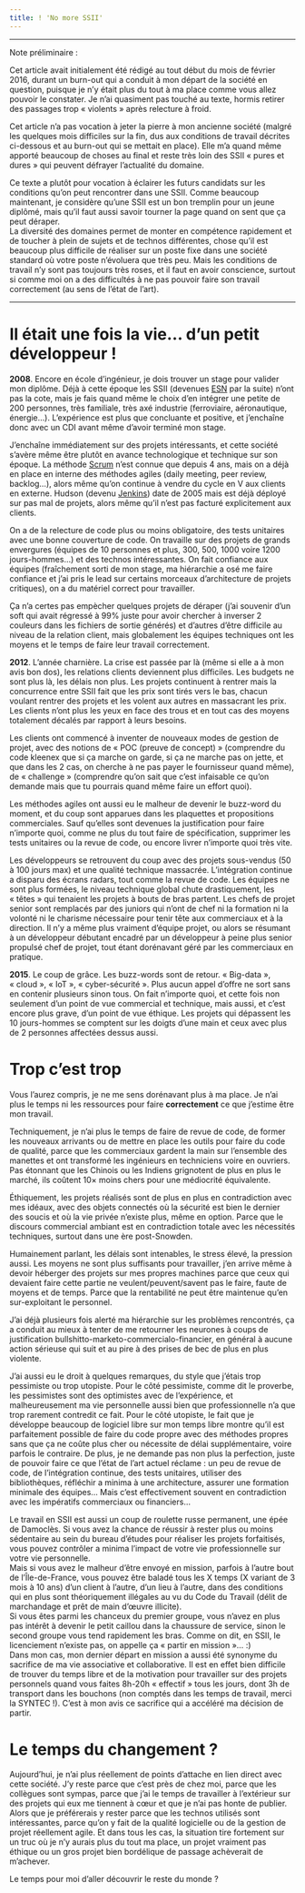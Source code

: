 ```yaml
---
title: ! 'No more SSII'
---
```


---
Note préliminaire :

Cet article avait initialement été rédigé au tout début du mois de février 2016, durant un burn-out qui a conduit à mon départ de la société en question, puisque je n’y était plus du tout à ma place comme vous allez pouvoir le constater.
Je n’ai quasiment pas touché au texte, hormis retirer des passages trop « violents » après relecture à froid.

Cet article n’a pas vocation à jeter la pierre à mon ancienne société (malgré les quelques mois difficiles sur la fin, dus aux conditions de travail décrites ci-dessous et au burn-out qui se mettait en place).
Elle m’a quand même apporté beaucoup de choses au final et reste très loin des SSII « pures et dures » qui peuvent défrayer l’actualité du domaine.

Ce texte a plutôt pour vocation à éclairer les futurs candidats sur les conditions qu’on peut rencontrer dans une SSII.
Comme beaucoup maintenant, je considère qu’une SSII est un bon tremplin pour un jeune diplômé, mais qu’il faut aussi savoir tourner la page quand on sent que ça peut déraper.  
La diversité des domaines permet de monter en compétence rapidement et de toucher à plein de sujets et de technos différentes, chose qu’il est beaucoup plus difficile de réaliser sur un poste fixe dans une société standard où votre poste n’évoluera que très peu.
Mais les conditions de travail n’y sont pas toujours très roses, et il faut en avoir conscience, surtout si comme moi on a des difficultés à ne pas pouvoir faire son travail correctement (au sens de l’état de l’art).

---

# Il était une fois la vie… d’un petit développeur !

**2008**. Encore en école d’ingénieur, je dois trouver un stage pour valider mon diplôme.
 Déjà à cette époque les SSII (devenues [ESN](https://fr.wikipedia.org/wiki/Entreprise_de_services_du_numérique) par la suite) n’ont pas la cote, mais je fais quand même le choix d’en intégrer une petite de 200 personnes, très familiale, très axé industrie (ferroviaire, aéronautique, énergie…).
L’expérience est plus que concluante et positive, et j’enchaîne donc avec un CDI avant même d’avoir terminé mon stage.

J’enchaîne immédiatement sur des projets intéressants, et cette société s’avère même être plutôt en avance technologique et technique sur son époque.
La méthode [Scrum](https://www.scrum.org/) n’est connue que depuis 4 ans, mais on a déjà en place en interne des méthodes agiles (daily meeting, peer review, backlog…), alors même qu’on continue à vendre du cycle en V aux clients en externe.
Hudson (devenu [Jenkins](https://jenkins-ci.org/)) date de 2005 mais est déjà déployé sur pas mal de projets, alors même qu’il n’est pas facturé explicitement aux clients.

On a de la relecture de code plus ou moins obligatoire, des tests unitaires avec une bonne couverture de code.
On travaille sur des projets de grands envergures (équipes de 10 personnes et plus, 300, 500, 1000 voire 1200 jours-hommes…) et des technos intéressantes.
On fait confiance aux équipes (fraîchement sorti de mon stage, ma hiérarchie a osé me faire confiance et j’ai pris le lead sur certains morceaux d’architecture de projets critiques), on a du matériel correct pour travailler.

Ça n’a certes pas empècher quelques projets de déraper (j’ai souvenir d’un soft qui avait régressé à 99% juste pour avoir chercher à inverser 2 couleurs dans les fichiers de sortie générés) et d’autres d’être difficile au niveau de la relation client, mais globalement les équipes techniques ont les moyens et le temps de faire leur travail correctement.

**2012**. L’année charnière. La crise est passée par là (même si elle a à mon avis bon dos), les relations clients deviennent plus difficiles. Les budgets ne sont plus là, les délais non plus.
Les projets continuent à rentrer mais la concurrence entre SSII fait que les prix sont tirés vers le bas, chacun voulant rentrer des projets et les volent aux autres en massacrant les prix.
Les clients n’ont plus les yeux en face des trous et en tout cas des moyens totalement décalés par rapport à leurs besoins.

Les clients ont commencé à inventer de nouveaux modes de gestion de projet, avec des notions de « POC (preuve de concept) » (comprendre du code kleenex que si ça marche on garde, si ça ne marche pas on jette, et que dans les 2 cas, on cherche à ne pas payer le fournisseur quand même), de « challenge » (comprendre qu’on sait que c’est infaisable ce qu’on demande mais que tu pourrais quand même faire un effort quoi).

Les méthodes agiles ont aussi eu le malheur de devenir le buzz-word du moment, et du coup sont apparues dans les plaquettes et propositions commerciales.
Sauf qu’elles sont devenues la justification pour faire n’importe quoi, comme ne plus du tout faire de spécification, supprimer les tests unitaires ou la revue de code, ou encore livrer n’importe quoi très vite.

Les développeurs se retrouvent du coup avec des projets sous-vendus (50 à 100 jours max) et une qualité technique massacrée.
L’intégration continue a disparu des écrans radars, tout comme la revue de code.
Les équipes ne sont plus formées, le niveau technique global chute drastiquement, les « têtes » qui tenaient les projets à bouts de bras partent.
Les chefs de projet senior sont remplacés par des juniors qui n’ont de chef ni la formation ni la volonté ni le charisme nécessaire pour tenir tête aux commerciaux et à la direction.
Il n’y a même plus vraiment d’équipe projet, ou alors se résumant à un développeur débutant encadré par un développeur à peine plus senior propulsé chef de projet, tout étant dorénavant géré par les commerciaux en pratique.

**2015**. Le coup de grâce. Les buzz-words sont de retour. « Big-data », « cloud », « IoT », « cyber-sécurité ». Plus aucun appel d’offre ne sort sans en contenir plusieurs sinon tous.
On fait n’importe quoi, et cette fois non seulement d’un point de vue commercial et technique, mais aussi, et c’est encore plus grave, d’un point de vue éthique.
Les projets qui dépassent les 10 jours-hommes se comptent sur les doigts d’une main et ceux avec plus de 2 personnes affectées dessus aussi.

# Trop c’est trop

Vous l’aurez compris, je ne me sens dorénavant plus à ma place.
Je n’ai plus le temps ni les ressources pour faire **correctement** ce que j’estime être mon travail.

Techniquement, je n’ai plus le temps de faire de revue de code, de former les nouveaux arrivants ou de mettre en place les outils pour faire du code de qualité, parce que les commerciaux gardent la main sur l’ensemble des manettes et ont transformé les ingénieurs en techniciens voire en ouvriers.
Pas étonnant que les Chinois ou les Indiens grignotent de plus en plus le marché, ils coûtent 10× moins chers pour une médiocrité équivalente.

Éthiquement, les projets réalisés sont de plus en plus en contradiction avec mes idéaux, avec des objets connectés où la sécurité est bien le dernier des soucis et où la vie privée n’existe plus, même en option.
Parce que le discours commercial ambiant est en contradiction totale avec les nécessités techniques, surtout dans une ère post-Snowden.

Humainement parlant, les délais sont intenables, le stress élevé, la pression aussi.
Les moyens ne sont plus suffisants pour travailler, j’en arrive même à devoir héberger des projets sur mes propres machines parce que ceux qui devaient faire cette partie ne veulent/peuvent/savent pas le faire, faute de moyens et de temps.
Parce que la rentabilité ne peut être maintenue qu’en sur-exploitant le personnel.

J’ai déjà plusieurs fois alerté ma hiérarchie sur les problèmes rencontrés, ça a conduit au mieux à tenter de me retourner les neurones à coups de justification bullshitto-marketo-commercialo-financier, en général à aucune action sérieuse qui suit et au pire à des prises de bec de plus en plus violente.

J’ai aussi eu le droit à quelques remarques, du style que j’étais trop pessimiste ou trop utopiste.
Pour le côté pessimiste, comme dit le proverbe, les pessimistes sont des optimistes avec de l’expérience, et malheureusement ma vie personnelle aussi bien que professionnelle n’a que trop rarement contredit ce fait.
Pour le côté utopiste, le fait que je développe beaucoup de logiciel libre sur mon temps libre montre qu’il est parfaitement possible de faire du code propre avec des méthodes propres sans que ça ne coûte plus cher ou nécessite de délai supplémentaire, voire parfois le contraire.
De plus, je ne demande pas non plus la perfection, juste de pouvoir faire ce que l’état de l’art actuel réclame : un peu de revue de code, de l’intégration continue, des tests unitaires, utiliser des bibliothèques, réfléchir a minima à une architecture, assurer une formation minimale des équipes…
Mais c’est effectivement souvent en contradiction avec les impératifs commerciaux ou financiers…

Le travail en SSII est aussi un coup de roulette russe permanent, une épée de Damoclès.
Si vous avez la chance de réussir à rester plus ou moins sédentaire au sein du bureau d’études pour réaliser les projets forfaitisés, vous pouvez contrôler a minima l’impact de votre vie professionnelle sur votre vie personnelle.    
Mais si vous avez le malheur d’être envoyé en mission, parfois à l’autre bout de l’Île-de-France, vous pouvez être baladé tous les X temps (X variant de 3 mois à 10 ans) d’un client à l’autre, d’un lieu à l’autre, dans des conditions qui en plus sont théoriquement illégales au vu du Code du Travail (délit de marchandage et prêt de main d’œuvre illicite).  
Si vous êtes parmi les chanceux du premier groupe, vous n’avez en plus pas intérêt à devenir le petit caillou dans la chaussure de service, sinon le second groupe vous tend rapidement les bras. Comme on dit, en SSII, le licenciement n’existe pas, on appelle ça « partir en mission »… :)  
Dans mon cas, mon dernier départ en mission a aussi été synonyme du sacrifice de ma vie associative et collaborative.
Il est en effet bien difficile de trouver du temps libre et de la motivation pour travailler sur des projets personnels quand vous faites 8h-20h « effectif » tous les jours, dont 3h de transport dans les bouchons (non comptés dans les temps de travail, merci la SYNTEC !). C’est à mon avis ce sacrifice qui a accéléré ma décision de partir.

# Le temps du changement ?

Aujourd’hui, je n’ai plus réellement de points d’attache en lien direct avec cette société.
J’y reste parce que c’est près de chez moi, parce que les collègues sont sympas, parce que j’ai le temps de travailler à l’extérieur sur des projets qui eux me tiennent à cœur et que je n’ai pas honte de publier.
Alors que je préférerais y rester parce que les technos utilisés sont intéressantes, parce qu’on y fait de la qualité logicielle ou de la gestion de projet réellement agile.
Et dans tous les cas, la situation tire fortement sur un truc où je n’y aurais plus du tout ma place, un projet vraiment pas éthique ou un gros projet bien bordélique de passage achèverait de m’achever.

Le temps pour moi d’aller découvrir le reste du monde ?
